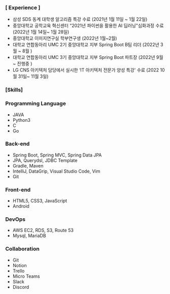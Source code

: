 


### **[ Experience ]**

- 삼성 SDS 동계 대학생 알고리즘 특강 수료 (2021년 1월 11일 ~ 1월 22일)
- 중앙대학교 공학교육 혁신센터 “2021년 파이썬을 활용한 AI 딥러닝"심화과정 수료 (2022년 1월 14일~ 1월 28일)
- 중앙대학교 이미지연구실 학부연구생 (2022년 1월~2월)
- 대학교 연합동아리 UMC 2기 중앙대학교 지부 Spring Boot B팀 리더 (2022년 3월 ~ 8월 )
- 대학교 연합동아리 UMC 3기 중앙대학교 지부 Spring Boot 파트장 (2022년 9월 ~ 진행중 )
- LG CNS 아키텍처 담당에서 실시한 ‘IT 아키텍처 전문가 양성 특강' 수료 (2022 10월 31일~ 11월 3일)


### [Skills]

### Programming Language

- JAVA
- Python3
- C
- Go

### Back-end

- Spring Boot, Spring MVC, Spring Data JPA
- JPA, Querydsl, JDBC Template
- Gradle, Maven
- IntelliJ, DataGrip, Visual Studio Code, Vim
- Git


### Front-end

- HTML5, CSS3, JavaScript
- Android

### DevOps

- AWS EC2, RDS, S3, Route 53
- Mysql, MariaDB

### Collaboration

- Git
- Notion
- Trello
- Micro Teams
- Slack
- Discord
<!--
**chaehuiseon/chaehuiseon** is a ✨ _special_ ✨ repository because its `README.md` (this file) appears on your GitHub profile.

Here are some ideas to get you started:

- 🔭 I’m currently working on ...
- 🌱 I’m currently learning ...
- 👯 I’m looking to collaborate on ...
- 🤔 I’m looking for help with ...
- 💬 Ask me about ...
- 📫 How to reach me: ...
- 😄 Pronouns: ...
- ⚡ Fun fact: ...
-->
